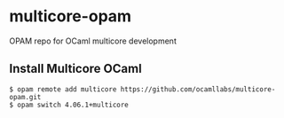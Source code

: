 # multicore-opam
OPAM repo for OCaml multicore development

## Install Multicore OCaml

```
$ opam remote add multicore https://github.com/ocamllabs/multicore-opam.git
$ opam switch 4.06.1+multicore 
```
